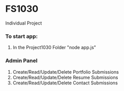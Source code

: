# FS1030
Individual Project

### To start app:
1. In the Project1030 Folder "node app.js"

### Admin Panel
1. Create/Read/Update/Delete Portfolio Submissions
2. Create/Read/Update/Delete Resume Submissions
3. Create/Read/Update/Delete Contact Submissions 

